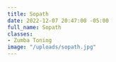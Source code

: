 ```yaml
---
title: Sopath
date: 2022-12-07 20:47:00 -05:00
full_name: Sopath
classes:
- Zumba Toning
image: "/uploads/sopath.jpg"
---
```


